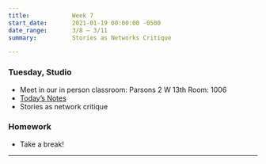 ```yaml
---
title:            Week 7
start_date:       2021-01-19 00:00:00 -0500
date_range:       3/8 – 3/11
summary:          Stories as Networks Critique

---
```


### Tuesday, Studio

- Meet in our in person classroom: Parsons 2 W 13th
 Room: 1006
- [Today&rsquo;s Notes](https://paper.dropbox.com/doc/Critique-2-Stories-as-Networks--BdRJZBkPbct3zrz_VVIFNny8AQ-OcbVRwMH4me48lTTdL9wA)
- Stories as network critique

### Homework
- Take a break!

---
